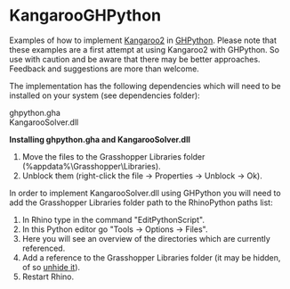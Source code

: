 # KangarooGHPython

Examples of how to implement [Kangaroo2](http://www.food4rhino.com/project/kangaroo) in [GHPython](http://www.food4rhino.com/project/ghpython). Please note that these examples are a first attempt at using Kangaroo2 with GHPython. So use with caution and be aware that there may be better approaches. Feedback and suggestions are more than welcome.

The implementation has the following dependencies which will need to be installed on your system (see dependencies folder):

ghpython.gha <br/>
KangarooSolver.dll <br/>

**Installing ghpython.gha and KangarooSolver.dll**<br/>
1) Move the files to the Grasshopper Libraries folder (%appdata%\Grasshopper\Libraries). <br/>
2) Unblock them (right-click the file -> Properties -> Unblock -> Ok). <br/>

In order to implement KangarooSolver.dll using GHPython you will need to add the Grasshopper Libraries folder path to the RhinoPython paths list:

1) In Rhino type in the command "EditPythonScript".<br/>
2) In this Python editor go "Tools -> Options -> Files".<br/>
3) Here you will see an overview of the directories which are currently referenced.<br/>
4) Add a reference to the Grasshopper Libraries folder (it may be hidden, of so [unhide it](http://www.sevenforums.com/tutorials/56005-file-folder-hide-unhide.html)).<br/>
5) Restart Rhino.<br/>
